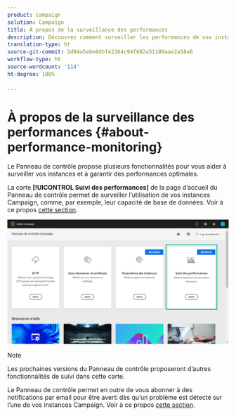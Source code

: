 ```yaml
---
product: campaign
solution: Campaign
title: À propos de la surveillance des performances
description: Découvrez comment surveiller les performances de vos instances dans le Panneau de contrôle
translation-type: ht
source-git-commit: 2d84a5ebe8dbf42264c94f882a51180aae2a58a6
workflow-type: ht
source-wordcount: '114'
ht-degree: 100%

---
```



# À propos de la surveillance des performances {#about-performance-monitoring}

Le Panneau de contrôle propose plusieurs fonctionnalités pour vous aider à surveiller vos instances et à garantir des performances optimales.

La carte **[!UICONTROL Suivi des performances]** de la page d’accueil du Panneau de contrôle permet de surveiller l’utilisation de vos instances Campaign, comme, par exemple, leur capacité de base de données. Voir à ce propos [cette section](../../performance-monitoring/using/database-monitoring.md).

![](assets/performance_card.png)

>[!NOTE]
>
>Les prochaines versions du Panneau de contrôle proposeront d’autres fonctionnalités de suivi dans cette carte.

Le Panneau de contrôle permet en outre de vous abonner à des notifications par email pour être averti dès qu’un problème est détecté sur l’une de vos instances Campaign. Voir à ce propos [cette section](../../performance-monitoring/using/email-alerting.md).

